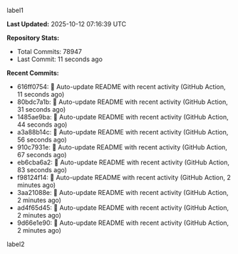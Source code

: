 
label1 
<!-- ACTIVITY_START -->
**Last Updated:** 2025-10-12 07:16:39 UTC

**Repository Stats:**
- Total Commits: 78947
- Last Commit: 11 seconds ago

**Recent Commits:**
- 616ff0754: 🤖 Auto-update README with recent activity (GitHub Action, 11 seconds ago)
- 80bdc7a1b: 🤖 Auto-update README with recent activity (GitHub Action, 31 seconds ago)
- 1485ae9ba: 🤖 Auto-update README with recent activity (GitHub Action, 44 seconds ago)
- a3a88b14c: 🤖 Auto-update README with recent activity (GitHub Action, 56 seconds ago)
- 910c7931e: 🤖 Auto-update README with recent activity (GitHub Action, 67 seconds ago)
- eb6cba6a2: 🤖 Auto-update README with recent activity (GitHub Action, 83 seconds ago)
- f98124f14: 🤖 Auto-update README with recent activity (GitHub Action, 2 minutes ago)
- 3aa21088e: 🤖 Auto-update README with recent activity (GitHub Action, 2 minutes ago)
- ad4f65d45: 🤖 Auto-update README with recent activity (GitHub Action, 2 minutes ago)
- 9d66e1e90: 🤖 Auto-update README with recent activity (GitHub Action, 2 minutes ago)
<!-- ACTIVITY_END -->

label2
